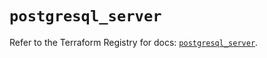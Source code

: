# `postgresql_server`

Refer to the Terraform Registry for docs: [`postgresql_server`](https://registry.terraform.io/providers/sourcegraph/postgresql/1.23.0-sg.2/docs/resources/server).
